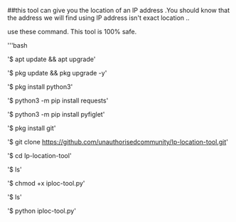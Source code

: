 ##this tool can give you the location of an IP address .You should know that the address we will find using IP address isn't exact location .. 

use these command. This tool is 100% safe. 

'''bash

'$ apt update && apt upgrade'

'$ pkg update && pkg upgrade -y'

'$ pkg install python3'

'$ python3 -m pip install requests'

'$ python3 -m pip install pyfiglet'

'$ pkg install git'

'$ git clone https://github.com/unauthorisedcommunity/Ip-location-tool.git'

'$ cd Ip-location-tool'

'$ ls'

'$ chmod +x iploc-tool.py'

'$ ls'

'$ python iploc-tool.py'
